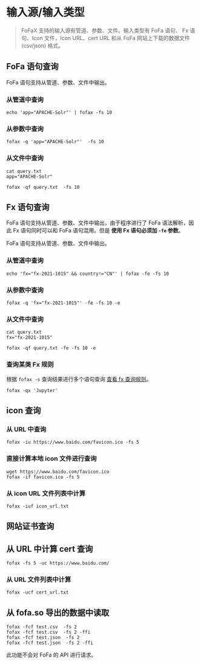 # 输入源/输入类型

> FoFaX 支持的输入源有管道、参数、文件。输入类型有 FoFa 语句、 Fx 语句、Icon 文件，Icon URL、cert URL 和从 FoFa 网站上下载的数据文件 (csv/json) 格式。

## FoFa 语句查询

FoFa 语句支持从管道、参数、文件中输出。

### 从管道中查询

```shell
echo 'app="APACHE-Solr"' | fofax -fs 10 
```

### 从参数中查询

```shell
fofax -q 'app="APACHE-Solr"'  -fs 10 
```

### 从文件中查询

```
cat query.txt
app="APACHE-Solr"
```

```shell
fofax -qf query.txt  -fs 10
```

## Fx 语句查询

FoFa 语句支持从管道、参数、文件中输出，由于程序进行了 FoFa 语法解析，因此 Fx 语句同时可以和 FoFa 语句混用。但是 **使用 Fx 语句必须加 `-fe` 参数**。

FoFa 语句支持从管道、参数、文件中输出。

### 从管道中查询

```shell
echo 'fx="fx-2021-1015" && country!="CN"' | fofax -fe -fs 10 
```

### 从参数中查询

```shell
fofax -q 'fx="fx-2021-1015"' -fe -fs 10 -e 
```

### 从文件中查询

```
cat query.txt
fx="fx-2021-1015"
```

```shell
fofax -qf query.txt -fe -fs 10 -e 
```

### 查询某类 Fx 规则

根据 `fofax -s` 查询结果进行多个语句查询 [查看 fx 查询规则](/fx/search.html#%E6%90%9C%E7%B4%A2-fx-%E8%A7%84%E5%88%99)。

```
fofax -qx 'Jupyter'
```

##   icon 查询

### 从 URL 中查询

```
fofax -iu https://www.baidu.com/favicon.ico -fs 5
```

### 直接计算本地 icon 文件进行查询

```
wget https://www.baidu.com/favicon.ico
fofax -if favicon.ico -fs 5
```

### 从 icon URL 文件列表中计算

```
fofax -iuf icon_url.txt 
```

## 网站证书查询

## 从 URL 中计算 cert 查询

```
fofax -fs 5 -uc https://www.baidu.com/
```

### 从 URL 文件列表中计算

```
fofax -ucf cert_url.txt 
```

## 从 fofa.so 导出的数据中读取

```
fofax -fcf test.csv  -fs 2 
fofax -fcf test.csv  -fs 2 -ffi  
fofax -fcf test.json  -fs 2 
fofax -fcf test.json  -fs 2 -ffi
```
此功能不会对 FoFa 的 API 进行请求。


